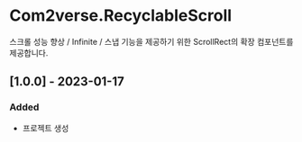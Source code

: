 # Com2verse.RecyclableScroll
스크롤 성능 향상 / Infinite / 스냅 기능을 제공하기 위한 ScrollRect의 확장 컴포넌트를 제공합니다.

## [1.0.0] - 2023-01-17
### Added
- 프로젝트 생성

